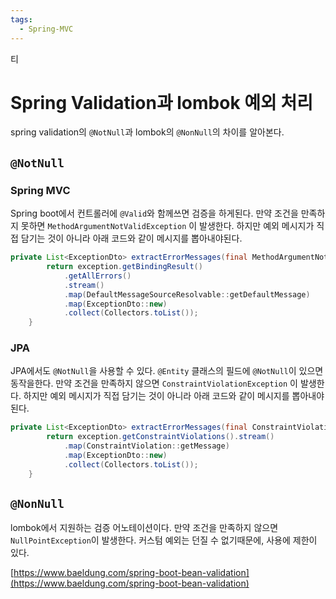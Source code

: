 ```yaml
---
tags:
  - Spring-MVC
---
```

티
# Spring Validation과 lombok 예외 처리

spring validation의 `@NotNull`과 lombok의 `@NonNull`의 차이를 알아본다.

## `@NotNull`

### Spring MVC

Spring boot에서 컨트롤러에 `@Valid`와 함께쓰면 검증을 하게된다. 만약 조건을 만족하지 못하면 `MethodArgumentNotValidException` 이 발생한다. 하지만 예외 메시지가 직접 담기는 것이 아니라 아래 코드와 같이 메시지를 뽑아내야된다.

```java
private List<ExceptionDto> extractErrorMessages(final MethodArgumentNotValidException exception) {
        return exception.getBindingResult()
            .getAllErrors()
            .stream()
            .map(DefaultMessageSourceResolvable::getDefaultMessage)
            .map(ExceptionDto::new)
            .collect(Collectors.toList());
    }
```

### JPA

JPA에서도 `@NotNull`을 사용할 수 있다. `@Entity` 클래스의 필드에 `@NotNull`이 있으면 동작을한다. 만약 조건을 만족하지 않으면 `ConstraintViolationException` 이 발생한다. 하지만 예외 메시지가 직접 담기는 것이 아니라 아래 코드와 같이 메시지를 뽑아내야된다.

```java
private List<ExceptionDto> extractErrorMessages(final ConstraintViolationException exception) {
        return exception.getConstraintViolations().stream()
            .map(ConstraintViolation::getMessage)
            .map(ExceptionDto::new)
            .collect(Collectors.toList());
    }
```

## `@NonNull`

lombok에서 지원하는 검증 어노테이션이다. 만약 조건을 만족하지 않으면 `NullPointException`이 발생한다. 커스텀 예외는 던질 수 없기때문에, 사용에 제한이 있다.

[https://www.baeldung.com/spring-boot-bean-validation](https://www.baeldung.com/spring-boot-bean-validation)